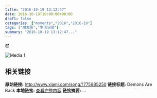 ```yaml
---
title: "2016-10-19 13:12:47"
date: 2016-10-19T10:00:00+08:00
draft: false
categories: ["moments","2016","2016-10"]
tags: ["朋友圈","生活记录"]
summary: "2016-10-19 13:12:47..."
---
```


😈

![Media 1](/Moments/photos/2016-10-19/201610191312470.jpg)

## 相关链接

**原始链接:** http://www.xiami.com/song/1775685250
**链接标题:** Demons Are Back
**本地链接:** [查看完整内容](/link_content/2016/10/2016-10-19/link_content/)
**链接摘要:** ...

